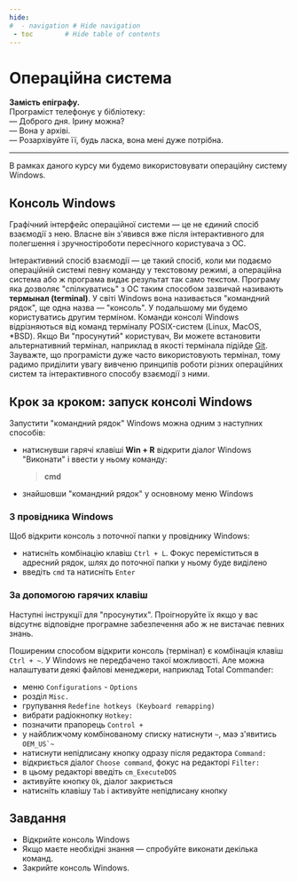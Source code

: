 ```yaml
---
hide:
#  - navigation # Hide navigation
 - toc        # Hide table of contents
---
```


# Операційна система

**Замість епіграфу.**  
Програміст телефонує у бібліотеку:  
— Доброго дня. Ірину можна?  
— Вона у архіві.  
— Розархівуйте її, будь ласка, вона мені дуже потрібна.

-----

В рамках даного курсу ми будемо використовувати операційну систему Windows.

## Консоль Windows
Графічний інтерфейс операційної системи — це не єдиний спосіб взаємодії з нею. 
Власне він з'явився вже після інтерактивного для полегшення і зручностіроботи пересічного користувача з ОС.

Інтерактивний спосіб взаємодії — це такий спосіб, коли ми подаємо операційній системі певну команду у текстовому режимі, а операційна система або ж програма видає результат так само текстом. 
Програму яка дозволяє "спілкуватись" з ОС таким способом зазвичай називають **термынал (terminal)**. У світі Windows вона називається "командний рядок", ще одна назва — "консоль". У подальшому ми будемо користуватись другим терміном.
Команди консолі Windows відрізняються від команд терміналу POSIX-систем (Linux, MacOS, *BSD). Якщо Ви "просунутий" користувач, Ви можете встановити альтернативний термінал, наприклад в якості термінала підійде [Git](https://git-scm.com/download/win).
Зауважте, що програмісти дуже часто використовують термінал, тому радимо приділити увагу вивченю принципів роботи різних операційних систем та інтерактивного способу взаємодії з ними.

## Крок за кроком: запуск консолі Windows
Запустити "командний рядок" Windows можна одним з наступних способів:

  - натиснувши гарячі клавіші **Win + R** відкрити діалог Windows "Виконати" і ввести у ньому команду: 
	
	>**cmd**

  - знайшовши "командний рядок" у основному меню Windows

### З провідника Windows

Щоб відкрити консоль з поточної папки у провіднику Windows:

- натисніть комбінацію клавіш `Ctrl + L`. Фокус переміститься в адресний рядок, шлях до поточної папки у ньому буде виділено
- введіть `cmd` та натисніть `Enter`

### За допомогою гарячих клавіш

Наступні інструкції для "просунутих". Проігноруйте їх якщо у вас відсутнє відповідне програмне забезпечення або ж не вистачає певних знань.

Поширеним способом відкрити консоль (термінал) є комбінація клавіш `Ctrl + ~`. 
У Windows не передбачено такої можливості. 
Але можна налаштувати деякі файлові менеджери, наприклад Total Commander:

- меню `Configurations` - `Options`
- розділ `Misc.`
- групування `Redefine hotkeys (Keyboard remapping)`
- вибрати радіокнопку `Hotkey:`
- позначити прапорець `Control +`
- у найближчому комбінованому списку натиснути `~`, маэ з'явитись ```OEM_US`~```
- натиснути непідписану кнопку одразу після редактора `Command:`
- відкриється діалог `Choose command`, фокус на редакторі `Filter:`
- в цьому редакторі введіть `cm_ExecuteDOS`
- активуйте кнопку `Ok`, діалог закриється
- натисніть клавішу `Tab` і активуйте непідписану кнопку

  
## Завдання

- Відкрийте консоль Windows
- Якщо маєте необхідні знання — спробуйте виконати декілька команд.
- Закрийте консоль Windows.
